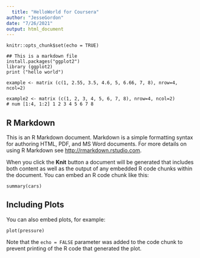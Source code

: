 ```yaml
---
  title: "HelloWorld for Coursera"
author: "JesseGordon"
date: "7/26/2021"
output: html_document
---
```

  
  ```{r setup, include=FALSE}
knitr::opts_chunk$set(echo = TRUE)

## This is a markdown file 
install.packages("ggplot2") 
library (ggplot2)
print ("hello world")

example <- matrix (c(1, 2.55, 3.5, 4.6, 5, 6.66, 7, 8), nrow=4, ncol=2)

example2 <- matrix (c(1, 2, 3, 4, 5, 6, 7, 8), nrow=4, ncol=2)
# num [1:4, 1:2] 1 2 3 4 5 6 7 8  

```

## R Markdown

This is an R Markdown document. Markdown is a simple formatting syntax for authoring HTML, PDF, and MS Word documents. For more details on using R Markdown see <http://rmarkdown.rstudio.com>.

When you click the **Knit** button a document will be generated that includes both content as well as the output of any embedded R code chunks within the document. You can embed an R code chunk like this:
  
  ```{r cars}
summary(cars)
```

## Including Plots

You can also embed plots, for example:
  
  ```{r pressure, echo=FALSE}
plot(pressure)
```

Note that the `echo = FALSE` parameter was added to the code chunk to prevent printing of the R code that generated the plot.
